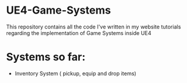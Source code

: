 # UE4-Game-Systems
This repository contains all the code I've written in my website tutorials regarding the implementation of Game Systems inside UE4

# Systems so far:
- Inventory System ( pickup, equip and drop items)

